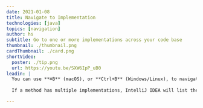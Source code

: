 ```yaml
---
date: 2021-01-08
title: Navigate to Implementation
technologies: [java]
topics: [navigation]
author: hs
subtitle: Go to one or more implementations across your code base
thumbnail: ./thumbnail.png
cardThumbnail: ./card.png
shortVideo:
  poster: ./tip.png
  url: https://youtu.be/SXW6IpP_uB0
leadin: |
  You can use **⌘B** (macOS), or **Ctrl+B** (Windows/Linux), to navigate to an implementation.
   
  If a method has multiple implementations, IntelliJ IDEA will list them, so you can choose the one that you want. If there is only one implementation, IntelliJ IDEA will take you straight to it. 

---
```

